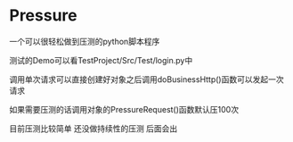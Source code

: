 # Pressure
一个可以很轻松做到压测的python脚本程序

测试的Demo可以看TestProject/Src/Test/login.py中

调用单次请求可以直接创建好对象之后调用doBusinessHttp()函数可以发起一次请求

如果需要压测的话调用对象的PressureRequest()函数默认压100次

目前压测比较简单 还没做持续性的压测 后面会出
